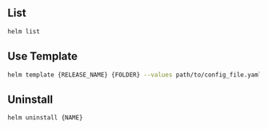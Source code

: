 
## List
```bash
helm list
```

## Use Template
```bash
helm template {RELEASE_NAME} {FOLDER} --values path/to/config_file.yaml
```

## Uninstall
```bash
helm uninstall {NAME}
```